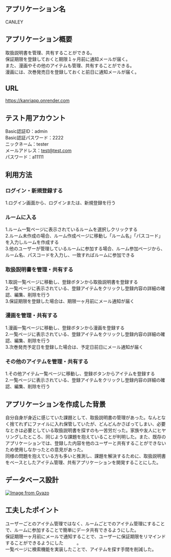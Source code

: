 ## アプリケーション名
CANLEY

## アプリケーション概要
取扱説明書を管理、共有することができる。  
保証期限を登録しておくと期限１ヶ月前に通知メールが届く。  
また、漫画やその他のアイテムも管理、共有することができる。  
漫画には、次巻発売日を登録しておくと前日に通知メールが届く。

## URL
https://kanriapp.onrender.com

## テスト用アカウント
Basic認証ID：admin  
Basic認証パスワード：2222  
ニックネーム：tester  
メールアドレス：test@test.com  
パスワード：a11111  

## 利用方法

### ログイン・新規登録する
1.ログイン画面から、ログインまたは、新規登録を行う  

### ルームに入る
1.ルーム一覧ページに表示されているルームを選択しクリックする  
2.ルーム未作成の場合、ルーム作成ページに移動し「ルーム名」「パスコード」を入力しルームを作成する  
3.他のユーザーが管理しているルームに参加する場合、ルーム参加ページから、ルーム名、パスコードを入力し、一致すればルームに参加できる

### 取扱説明書を管理・共有する
1.取説一覧ページに移動し、登録ボタンから取扱説明書を登録する  
2.一覧ページに表示されている、登録アイテムをクリックし登録内容の詳細の確認、編集、削除を行う  
3.保証期限を登録した場合は、期限一ヶ月前にメール通知が届く

### 漫画を管理・共有する
1.漫画一覧ページに移動し、登録ボタンから漫画を登録する  
2.一覧ページに表示されている、登録アイテムをクリックし登録内容の詳細の確認、編集、削除を行う  
3.次巻発売予定日を登録した場合は、予定日前日にメール通知が届く

### その他のアイテムを管理・共有する
1.その他アイテム一覧ページに移動し、登録ボタンからアイテムを登録する  
2.一覧ページに表示されている、登録アイテムをクリックし登録内容の詳細の確認、編集、削除を行う  



## アプリケーションを作成した背景
自分自身が身近に感じていた課題として、取扱説明書の管理があった。なんとなく捨てれずにファイルに入れ保管していたが、どんどんかさばってしまい、必要なときは必要としている取扱説明書を探すのも一苦労だった。家族や友人にヒヤリングしたところ、同じような課題を抱えていることが判明した。また、既存のアプリケーションでは、登録した内容を他のユーザーと共有することができないため使用しなかったとの意見があった。  
同様の問題を抱えている方も多いと推測し、課題を解決するために、取扱説明書をベースとしたアイテム管理、共有アプリケーションを開発することにした。



## データベース設計
[![Image from Gyazo](https://i.gyazo.com/1178c8c1b5353f8ebb60ea25ac001836.png)](https://gyazo.com/1178c8c1b5353f8ebb60ea25ac001836)



## 工夫したポイント
ユーザーごとのアイテム管理ではなく、ルームごとでのアイテム管理にすることで、ルームに参加することで簡単にデータ共有できるようにした。  
保証期限一ヶ月前にメールで通知することで、ユーザーに保証期限をリマインドすることができるようにした　　　。  
一覧ページに検索機能を実装したことで、アイテムを探す手間を削減した。

